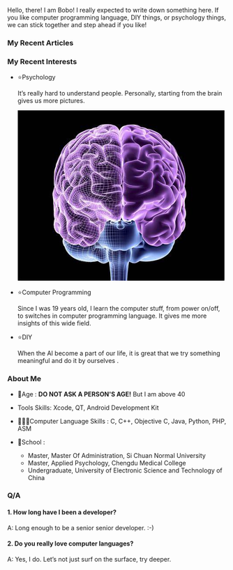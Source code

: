 Hello, there! I am Bobo! I really expected to write down something here. If you like computer programming language, DIY things, or psychology things, we can stick together and step ahead if you like!

### My Recent Articles

[1]: 10.19738/j.cnki.psy.2024.04.070	"Cyber-Meditation’s Progress In Application"



### My Recent Interests

- ⭐️Psychology

	It’s really hard to understand people. Personally, starting from the brain gives us more pictures.

	![](refs_pic/README/OIP-C.jpg)

- ⭐️Computer Programming

	Since I was 19 years old, I learn the computer stuff, from power on/off, to switches in computer programming language. It gives me more insights of this wide field.

- ⭐️DIY

	When the AI become a part of our life, it is great that we try something meaningful and do it by ourselves .

### **About Me**

- 🤔Age : **DO NOT ASK A PERSON'S AGE!** But I am above 40

- Tools Skills: Xcode, QT, Android Development Kit

- 👨🏽‍💻Computer Language Skills : C, C++, Objective C, Java, Python, PHP, ASM

- 🌱School : 

	- Master, Master Of Administration, Si Chuan Normal University
	- Master, Applied Psychology, Chengdu Medical College
	- Undergraduate, University of Electronic Science and Technology of China


### **Q/A**

#### 1. How long have I been a developer?

A: Long enough to be a senior senior developer. :-)



#### 2. Do you really love computer languages?

A: Yes, I do. Let’s not just surf on the surface, try deeper.



